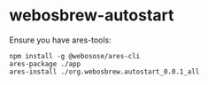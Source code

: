 # webosbrew-autostart

Ensure you have ares-tools:

```
npm install -g @webosose/ares-cli
ares-package ./app
ares-install ./org.webosbrew.autostart_0.0.1_all
```

